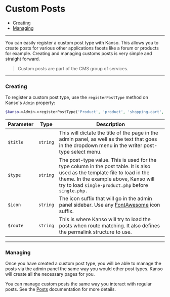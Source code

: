 # Custom Posts

- [Creating](#creating)
- [Managing](#managing)

--------------------------------------------------------

You can easily register a custom post type with Kanso. This allows you to create posts for various other applications facets like a forum or products for example. Creating and managing customs posts is very simple and straight forward.

> Custom posts are part of the CMS group of services.

--------------------------------------------------------

### Creating

To register a custom post type, use the `registerPostType` method on Kanso's `Admin` property:
```php
$kanso->Admin->registerPostType('Product', 'product', 'shopping-cart', 'products/(:year)/(:month)/(:postname)/');
```

| Parameter   | Type     | Description                                                                                                                                                                                                                |
|-------------|----------|----------------------------------------------------------------------------------------------------------------------------------------------------------------------------------------------------------------------------|
| `$title`    | `string` | This will dictate the title of the page in the admin panel, as well as the text that goes in the dropdown menu in the writer post-type select menu.                                                                        |
| `$type`     | `string` | The post-type value. This is used for the type column in the post table. It is also used as the template file to load in the theme. In the example above, Kanso will try to load `single-product.php` before `single.php.` |
| `$icon`     | `string` | The icon suffix that will go in the admin panel sidebar. Use any [FontAwesome](https://fontawesome.com/) icon suffix.                                                                                                      |
| `$route`    | `string` | This is where Kanso will try to load the posts when route matching. It also defines the permalink structure to use.                                                                                                        |

--------------------------------------------------------

### Managing

Once you have created a custom post type, you will be able to manage the posts via the admin panel the same way you would other post types. Kanso will create all the necessary pages for you.

You can manage custom posts the same way you interact with regular posts. See the [Posts](/posts/posts.md) documentation for more details.